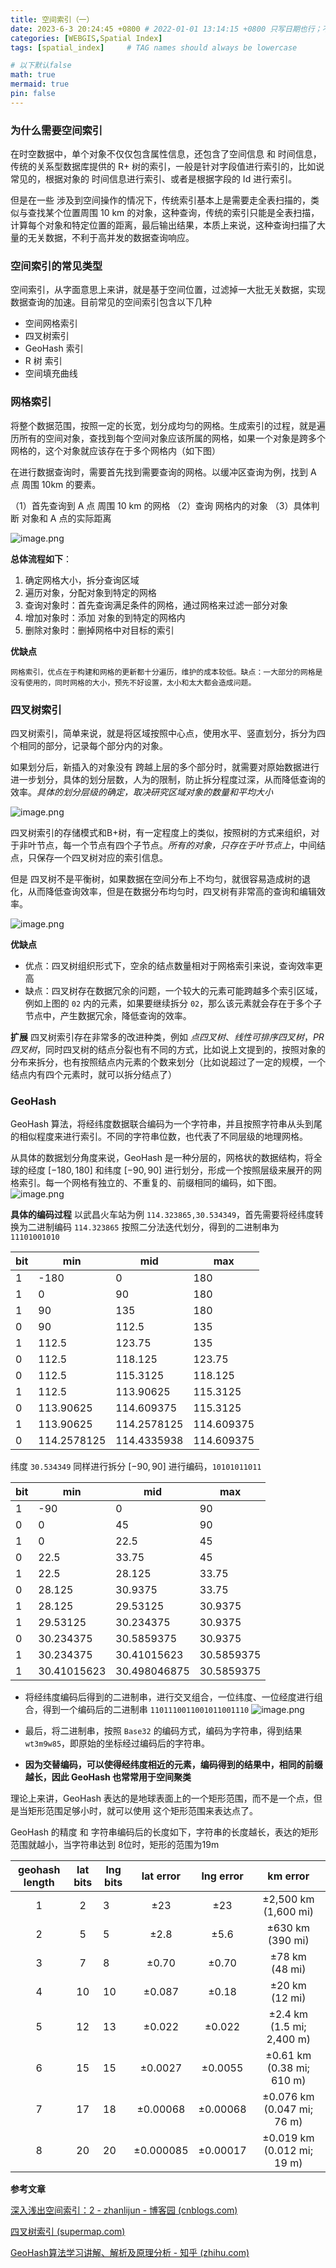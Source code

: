 ```yaml
---
title: 空间索引（一）
date: 2023-6-3 20:24:45 +0800 # 2022-01-01 13:14:15 +0800 只写日期也行；不写秒也行；这样也行 2022-03-09T00:55:42+08:00
categories: [WEBGIS,Spatial Index]
tags: [spatial_index]     # TAG names should always be lowercase

# 以下默认false
math: true
mermaid: true
pin: false
---
```





### 为什么需要空间索引


在时空数据中，单个对象不仅仅包含属性信息，还包含了空间信息 和 时间信息，传统的关系型数据库提供的 R+ 树的索引，一般是针对字段值进行索引的，比如说常见的，根据对象的 时间信息进行索引、或者是根据字段的 Id 进行索引。

但是在一些 涉及到空间操作的情况下，传统索引基本上是需要走全表扫描的，类似与查找某个位置周围 10 km 的对象，这种查询，传统的索引只能是全表扫描，计算每个对象和特定位置的距离，最后输出结果，本质上来说，这种查询扫描了大量的无关数据，不利于高并发的数据查询响应。


### 空间索引的常见类型

空间索引，从字面意思上来讲，就是基于空间位置，过滤掉一大批无关数据，实现数据查询的加速。目前常见的空间索引包含以下几种

+ 空间网格索引
+ 四叉树索引
+ GeoHash 索引
+ R 树 索引
+ 空间填充曲线

### 网格索引

将整个数据范围，按照一定的长宽，划分成均匀的网格。生成索引的过程，就是遍历所有的空间对象，查找到每个空间对象应该所属的网格，如果一个对象是跨多个网格的，这个对象就应该存在于多个网格内（如下图）

在进行数据查询时，需要首先找到需要查询的网格。以缓冲区查询为例，找到 A 点 周围 10km 的要素。

（1）首先查询到 A 点 周围 10 km 的网格
（2）查询 网格内的对象
（3）具体判断 对象和 A 点的实际距离


![image.png](../../assets/img/post/2023-6/20230603162701.png)


**总体流程如下**：
1. 确定网格大小，拆分查询区域
2. 遍历对象，分配对象到特定的网格
3. 查询对象时：首先查询满足条件的网格，通过网格来过滤一部分对象
4. 增加对象时：添加 对象的到特定的网格内
5. 删除对象时：删掉网格中对目标的索引


**优缺点**

	网格索引，优点在于构建和网格的更新都十分遍历，维护的成本较低。缺点：一大部分的网格是没有使用的，同时网格的大小，预先不好设置，太小和太大都会造成问题。


### 四叉树索引

 四叉树索引，简单来说，就是将区域按照中心点，使用水平、竖直划分，拆分为四个相同的部分，记录每个部分内的对象。

 如果划分后，新插入的对象没有 跨越上层的多个部分时，就需要对原始数据进行进一步划分，具体的划分层数，人为的限制，防止拆分程度过深，从而降低查询的效率。*具体的划分层级的确定，取决研究区域对象的数量和平均大小*


![image.png](../../assets/img/post/2023-6/20230603165722.png)


四叉树索引的存储模式和B+树，有一定程度上的类似，按照树的方式来组织，对于非叶节点，每一个节点有四个子节点。*所有的对象，只存在于叶节点上*，中间结点，只保存一个四叉树对应的索引信息。

但是 四叉树不是平衡树，如果数据在空间分布上不均匀，就很容易造成树的退化，从而降低查询效率，但是在数据分布均匀时，四叉树有非常高的查询和编辑效率。


![image.png](../../assets/img/post/2023-6/20230603171359.png)


**优缺点**
+ 优点：四叉树组织形式下，空余的结点数量相对于网格索引来说，查询效率更高
+ 缺点：四叉树存在数据冗余的问题，一个较大的元素可能跨越多个索引区域，例如上图的 `02` 内的元素，如果要继续拆分 `02`，那么该元素就会存在于多个子节点中，产生数据冗余，降低查询的效率。

**扩展**
  四叉树索引存在非常多的改进种类，例如 *点四叉树*、*线性可排序四叉树*，*PR四叉树*，同时四叉树的结点分裂也有不同的方式，比如说上文提到的，按照对象的分布来拆分，也有按照结点内元素的个数来划分（比如说超过了一定的规模，一个结点内有四个元素时，就可以拆分结点了）

### GeoHash

GeoHash 算法，将经纬度数据联合编码为一个字符串，并且按照字符串从头到尾的相似程度来进行索引。不同的字符串位数，也代表了不同层级的地理网格。

从具体的数据划分角度来说，GeoHash 是一种分层的，网格状的数据结构，将全球的经度 $[-180,180]$  和纬度 $[-90,90]$  进行划分，形成一个按照层级来展开的网格索引。每一个网格有独立的、不重复的、前缀相同的编码，如下图。
![image.png](../../assets/img/post/2023-6/20230603180014.png)

**具体的编码过程**
以武昌火车站为例 `114.323865,30.534349`，首先需要将经纬度转换为二进制编码
`114.323865` 按照二分法迭代划分，得到的二进制串为 `11101001010`

| bit | min         | mid         | max        |
| --- | ----------- | ----------- | ---------- |
| 1   | -180        | 0           | 180        |
| 1   | 0           | 90          | 180        |
| 1   | 90          | 135         | 180        |
| 0   | 90          | 112.5       | 135        |
| 1   | 112.5       | 123.75      | 135        |
| 0   | 112.5       | 118.125     | 123.75     |
| 0   | 112.5       | 115.3125    | 118.125    |
| 1   | 112.5       | 113.90625   | 115.3125   |
| 0   | 113.90625   | 114.609375  | 115.3125   |
| 1   | 113.90625   | 114.2578125 | 114.609375 |
| 0   | 114.2578125 | 114.4335938 | 114.609375 |

纬度 `30.534349` 同样进行拆分 $[-90,90]$ 进行编码，`10101011011`

|bit|min|mid|max|
|---|---|---|---|
|1|-90|0|90|
|0|0|45|90|
|1|0|22.5|45|
|0|22.5|33.75|45|
|1|22.5|28.125|33.75|
|0|28.125|30.9375|33.75|
|1|28.125|29.53125|30.9375|
|1|29.53125|30.234375|30.9375|
|0|30.234375|30.5859375|30.9375|
|1|30.234375|30.41015623|30.5859375|
|1|30.41015623|30.498046875|30.5859375|

+ 将经纬度编码后得到的二进制串，进行交叉组合，一位纬度、一位经度进行组合，得到一个编码后的二进制串 `1101110011001011001110`
![image.png](../../assets/img/post/2023-6/20230603200935.png)

+ 最后，将二进制串，按照 `Base32` 的编码方式，编码为字符串，得到结果 `wt3m9w85`，即原始的坐标经过编码后的字符串。
+ **因为交替编码，可以使得经纬度相近的元素，编码得到的结果中，相同的前缀越长，因此 GeoHash 也常常用于空间聚类**

理论上来讲，GeoHash 表达的是地球表面上的一个矩形范围，而不是一个点，但是当矩形范围足够小时，就可以使用 这个矩形范围来表达点了。

GeoHash 的精度 和 字符串编码后的长度如下，字符串的长度越长，表达的矩形范围就越小，当字符串达到 8位时，矩形的范围为19m

| geohash length | lat bits | lng bits | lat error | lng error |          km error          |
|:--------------:|:--------:| -------- |:---------:|:---------:|:--------------------------:|
|       1        |    2     | 3        |    ±23    |    ±23    |    ±2,500 km (1,600 mi)    |
|       2        |    5     | 5        |   ±2.8    |   ±5.6    |      ±630 km (390 mi)      |
|       3        |    7     | 8        |   ±0.70   |   ±0.70   |       ±78 km (48 mi)       |
|       4        |    10    | 10       |  ±0.087   |   ±0.18   |       ±20 km (12 mi)       |
|       5        |    12    | 13       |  ±0.022   |  ±0.022   | ±2.4 km (1.5 mi; 2,400 m)  |
|       6        |    15    | 15       |  ±0.0027  |  ±0.0055  | ±0.61 km (0.38 mi; 610 m)  |
|       7        |    17    | 18       | ±0.00068  | ±0.00068  | ±0.076 km (0.047 mi; 76 m) |
|       8        |    20    | 20       | ±0.000085 | ±0.00017  | ±0.019 km (0.012 mi; 19 m) |

**参考文章**


[深入浅出空间索引：2 - zhanlijun - 博客园 (cnblogs.com)](https://www.cnblogs.com/LBSer/p/3403933.html)

[四叉树索引 (supermap.com)](https://help.supermap.com/iDesktop/zh/tutorial/DataProcessing/DataManagement/SpatialIndexQTree)

[GeoHash算法学习讲解、解析及原理分析 - 知乎 (zhihu.com)](https://zhuanlan.zhihu.com/p/35940647)
